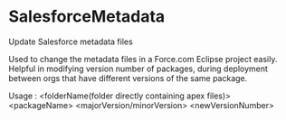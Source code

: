 SalesforceMetadata
==================

Update Salesforce metadata files 

Used to change the metadata files in a Force.com Eclipse project easily. 
Helpful in modifying version number of packages, during deployment between orgs that have different versions of the same package.

Usage : &lt;folderName(folder directly containing apex files)&gt; &lt;packageName&gt; &lt;majorVersion/minorVersion&gt; &lt;newVersionNumber&gt;
